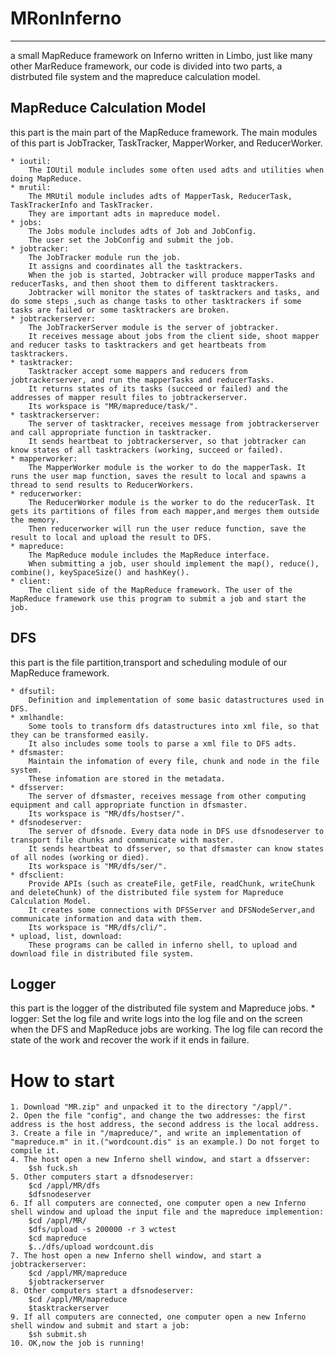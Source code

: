 # MRonInferno
****
a small MapReduce framework on Inferno written in Limbo, just like many other MarReduce framework, our code is divided into two parts, a distrbuted file system and the mapreduce calculation model.

## MapReduce Calculation Model
this part is the main part of the MapReduce framework. The main modules of this part is JobTracker, TaskTracker, MapperWorker, and ReducerWorker.

	* ioutil: 
		The IOUtil module includes some often used adts and utilities when doing MapReduce.
	* mrutil:
		The MRUtil module includes adts of MapperTask, ReducerTask, TaskTrackerInfo and TaskTracker.
		They are important adts in mapreduce model.
	* jobs:
		The Jobs module includes adts of Job and JobConfig.
		The user set the JobConfig and submit the job.
	* jobtracker:
		The JobTracker module run the job.
		It assigns and coordinates all the tasktrackers.
		When the job is started, Jobtracker will produce mapperTasks and reducerTasks, and then shoot them to different tasktrackers.
		Jobtracker will monitor the states of tasktrackers and tasks, and do some steps ,such as change tasks to other tasktrackers if some tasks are failed or some tasktrackers are broken.
	* jobtrackerserver:
		The JobTrackerServer module is the server of jobtracker.
		It receives message about jobs from the client side, shoot mapper and reducer tasks to tasktrackers and get heartbeats from tasktrackers.
	* tasktracker:
		Tasktracker accept some mappers and reducers from jobtrackerserver, and run the mapperTasks and reducerTasks.
		It returns states of its tasks (succeed or failed) and the addresses of mapper result files to jobtrackerserver.
		Its workspace is "MR/mapreduce/task/".
	* tasktrackerserver:
		The server of tasktracker, receives message from jobtrackerserver and call appropriate function in tasktracker.
		It sends heartbeat to jobtrackerserver, so that jobtracker can know states of all tasktrackers (working, succeed or failed).
	* mapperworker:
		The MapperWorker module is the worker to do the mapperTask. It runs the user map function, saves the result to local and spawns a thread to send results to ReducerWorkers.
	* reducerworker:
		The ReducerWorker module is the worker to do the reducerTask. It gets its partitions of files from each mapper,and merges them outside the memory.
		Then reducerworker will run the user reduce function, save the result to local and upload the result to DFS.
	* mapreduce:
		The MapReduce module includes the MapReduce interface.
		When submitting a job, user should implement the map(), reduce(), combine(), keySpaceSize() and hashKey().
	* client:
		The client side of the MapReduce framework. The user of the MapReduce framework use this program to submit a job and start the job.

## DFS 
this part is the file partition,transport and scheduling module of our MapReduce framework.

	* dfsutil:
		Definition and implementation of some basic datastructures used in DFS.
	* xmlhandle:
		Some tools to transform dfs datastructures into xml file, so that they can be transformed easily.
		It also includes some tools to parse a xml file to DFS adts.
	* dfsmaster:
		Maintain the infomation of every file, chunk and node in the file system.
		These infomation are stored in the metadata.
	* dfsserver:
		The server of dfsmaster, receives message from other computing equipment and call appropriate function in dfsmaster.
		Its workspace is "MR/dfs/hostser/".
	* dfsnodeserver:
		The server of dfsnode. Every data node in DFS use dfsnodeserver to transport file chunks and communicate with master.
		It sends heartbeat to dfsserver, so that dfsmaster can know states of all nodes (working or died).
		Its workspace is "MR/dfs/ser/".
	* dfsclient:
		Provide APIs (such as createFile, getFile, readChunk, writeChunk and deleteChunk) of the distributed file system for Mapreduce Calculation Model.
		It creates some connections with DFSServer and DFSNodeServer,and communicate information and data with them.
		Its workspace is "MR/dfs/cli/".
	* upload, list, download:
		These programs can be called in inferno shell, to upload and download file in distributed file system.

## Logger
this part is the logger of the distributed file system and Mapreduce jobs.
	* logger:
		Set the log file and write logs into the log file and on the screen when the DFS and MapReduce jobs are working.
	 	The log file can record the state of the work and recover the work if it ends in failure.


# How to start
	1. Download "MR.zip" and unpacked it to the directory "/appl/".
	2. Open the file "config", and change the two addresses: the first address is the host address, the second address is the local address.
	3. Create a file in "/mapreduce/", and write an implementation of "mapreduce.m" in it.("wordcount.dis" is an example.) Do not forget to compile it.
	4. The host open a new Inferno shell window, and start a dfsserver:
		$sh fuck.sh
	5. Other computers start a dfsnodeserver:
		$cd /appl/MR/dfs
		$dfsnodeserver
	6. If all computers are connected, one computer open a new Inferno shell window and upload the input file and the mapreduce implemention:
		$cd /appl/MR/
		$dfs/upload -s 200000 -r 3 wctest
		$cd mapreduce
		$../dfs/upload wordcount.dis
	7. The host open a new Inferno shell window, and start a jobtrackerserver:
		$cd /appl/MR/mapreduce
		$jobtrackerserver
	8. Other computers start a dfsnodeserver:
		$cd /appl/MR/mapreduce
		$tasktrackerserver
	9. If all computers are connected, one computer open a new Inferno shell window and submit and start a job:
		$sh submit.sh
	10. OK,now the job is running!
